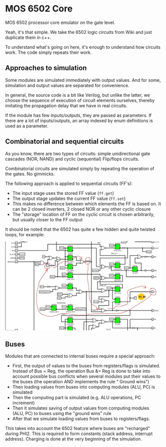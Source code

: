 # MOS 6502 Core

MOS 6502 processor core emulator on the gate level.

Yeah, it's that simple. We take the 6502 logic circuits from Wiki and just duplicate them in c++.

To understand what's going on here, it's enough to understand how circuits work. The code simply repeats their work.

## Approaches to simulation

Some modules are simulated immediately with output values. And for some, simulation and output values are separated for convenience.

In general, the source code is a bit like Verilog, but unlike the latter, we choose the sequence of execution of circuit elements ourselves,
thereby imitating the propagation delay that we have in real circuits.

If the module has few inputs/outputs, they are passed as parameters. If there are a lot of inputs/outputs, an array indexed by enum definitions is used as a parameter.

## Combinatorial and sequential circuits

As you know, there are two types of circuits: simple unidirectional gate cascades (NOR, NAND) and cyclic (sequential) Flip/flops circuits.

Combinatorial circuits are simulated simply by repeating the operation of the gates. No gimmicks.

The following approach is applied to sequential circuits (FF's):
- The input stage uses the stored FF value (`ff.get`)
- The output stage updates the current FF value (`ff.set`)
- This makes no difference between which elements the FF is based on. It can be 2 closed inverters, 2 closed NOR or any other cyclic closure
- The "storage" location of FF on the cyclic circuit is chosen arbitrarily, but usually closer to the FF output

It should be noted that the 6502 has quite a few hidden and quite twisted loops, for example:

![t1_ff](/BreakingNESWiki/imgstore/6502/t1_ff.jpg)

## Buses

Modules that are connected to internal buses require a special approach:
- First, the output of values to the buses from registers/flags is simulated. Instead of Bus = Reg, the operation Bus &= Reg is done to take into account possible bus conflicts when several modules put their values to the buses (the operation AND implements the rule " Ground wins")
- Then loading values from buses into computing modules (ALU, PC) is simulated
- Then the computing part is simulated (e.g. ALU operations, PC increment)
- Then it simulates saving of output values from computing modules (ALU, PC) to buses using the "ground wins" rule
- After that we simulate loading values from buses to registers/flags.

This takes into account the 6502 feature where buses are "recharged" during PHI2. This is required to form constants (stack address, interrupt address). Charging is done at the very beginning of the simulation.
